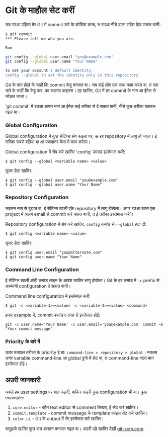 # Git के माहौल सेट करीं

जब रउआ पहिला बेर Git में commit करे के कोशिश करब, त रउआ नीचे वाला संदेश देख सकत बानी:

```bash
$ git commit
*** Please tell me who you are.

Run

git config --global user.email "you@example.com"
git config --global user.name "Your Name"

to set your account's default identity.
config --global to set the identity only in this repository.
```

Git के पता होखे के चाहीं कि commit केहू बनावत बा। जब कई लोग एक साथ काम करत बा, त पता चले के चाहीं कि केहू कब, का बदलाव कइलस। एह खातिर, Git में हर commit के नाम आ ईमेल से जोड़ल जाला।

'git commit' में रउआ आपन नाम आ ईमेल कई तरीका से दे सकत बानी, नीचे कुछ तरीका बतावल गइल बा।

### Global Configuration

Global configuration में कुछ सेटिंग्स सेव कइला पर, ऊ हर repository में लागु हो जाला। ई तरीका सबसे बढ़िया बा आ ज्यादातर केस में काम करेला।

Global configuration में सेव करे खातिर 'config' कमांड इस्तेमाल करीं:

`$ git config --global <variable name> <value>`

यूजर डेटा खातिर:

```
$ git config --global user.email "you@example.com"
$ git config --global user.name "Your Name"
```

### Repository Configuration

जइसन नाम से बुझात बा, ई सेटिंग्स खाली एके repository में लागु होखेला। अगर रउआ खास एक project में अलग email से commit करे चाहत बानी, त ई तरीका इस्तेमाल करीं।

Repository configuration में सेव करे खातिर, `config` कमांड से `--global` हटा दीं:

`$ git config <variable name> <value>`

यूजर डेटा खातिर:

```
$ git config user.email "you@alternate.com"
$ git config user.name "Your Name"
```

### Command Line Configuration

ई सेटिंग्स खाली ओही कमांड लाइन के आदेश खातिर लागु होखेला। Git के हर कमांड में `-c` prefix से अस्थायी configuration दे सकत बानी।

Command line configuration में इस्तेमाल करीं:

`$ git -c <variable-1>=<value> -c <variable-2>=<value> <command>`

हमार example में, commit कमांड ए तरह से इस्तेमाल होई:

`git -c user.name='Your Name' -c user.email='you@example.com' commit -m "Your commit message"`

### Priority के बारे में

ऊपर बतावल तरीका के priority ई बा: `command-line > repository > global`। मतलब अगर variable command-line आ global दुनो में सेट बा, त command-line वाला मान इस्तेमाल होई।

## अउरी जानकारी

अबले हम user settings पर बात कइनी, बाकिर अउरी कुछ configuration भी बा। कुछ example:

1.  `core.editor` - कौन text editor से comment लिखब, ई सेट करे खातिर।
2.  `commit.template` - commit message के template फाइल सेट करे खातिर।
3.  `color.ui` - Git के output में रंग इस्तेमाल करे खातिर।

समुझावे खातिर कुछ बात आसान बनावल गइल बा। अउरी पढ़े खातिर देखीं [git-scm.com](https://git-scm.com/book/en/v2/Customizing-Git-Git-Configuration).
